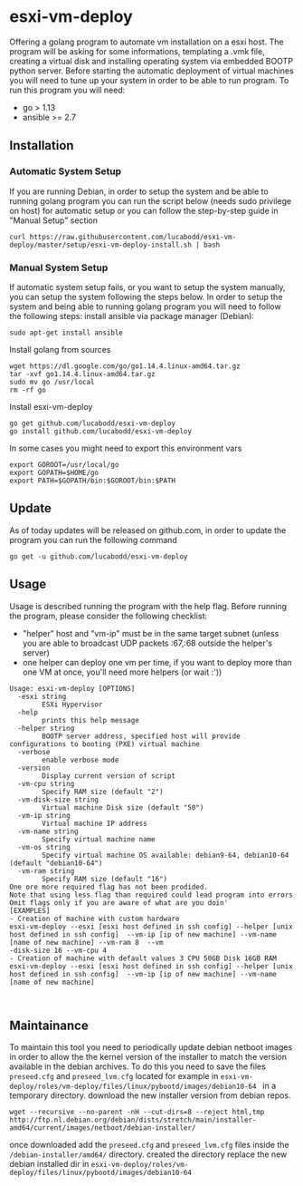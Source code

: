 # esxi-vm-deploy
Offering a golang program to automate vm installation on a esxi host.
The program will be asking for some informations, templating a .vmk file, creating a virtual disk and installing operating system via embedded BOOTP python server.
Before starting the automatic deployment of virtual machines you will need to tune up your system in order to be able to run program.
To run this program you will need:
* go > 1.13
* ansible >= 2.7

## Installation

### Automatic System Setup
If you are running Debian, in order to setup the system and be able to running golang program you can run the script below (needs sudo privilege on host) for automatic setup or you can follow the step-by-step guide in "Manual Setup" section
```
curl https://raw.githubusercontent.com/lucabodd/esxi-vm-deploy/master/setup/esxi-vm-deploy-install.sh | bash
```

### Manual System Setup
If automatic system setup fails, or you want to setup the system manually, you can setup the system following the steps below.
In order to setup the system and being able to running golang program you will need to follow the following steps:
install ansible via package manager (Debian):
```
sudo apt-get install ansible
```
Install golang from sources
```
wget https://dl.google.com/go/go1.14.4.linux-amd64.tar.gz
tar -xvf go1.14.4.linux-amd64.tar.gz
sudo mv go /usr/local
rm -rf go
```
Install esxi-vm-deploy
```
go get github.com/lucabodd/esxi-vm-deploy
go install github.com/lucabodd/esxi-vm-deploy
```
In some cases you might need to export this environment vars
```
export GOROOT=/usr/local/go
export GOPATH=$HOME/go
export PATH=$GOPATH/bin:$GOROOT/bin:$PATH
```

## Update
As of today updates will be released on github.com, in order to update the program you can run the following command
```
go get -u github.com/lucabodd/esxi-vm-deploy
```

## Usage
Usage is described running the program with the help flag.
Before running the program, please consider the following checklist:
* "helper" host and "vm-ip" must be in the same target subnet (unless you are able to broadcast UDP packets :67,:68 outside the helper's server)
* one helper can deploy one vm per time, if you want to deploy more than one VM at once, you'll need more helpers (or wait :'))

```
Usage: esxi-vm-deploy [OPTIONS]
  -esxi string
        ESXi Hypervisor
  -help
        prints this help message
  -helper string
        BOOTP server address, specified host will provide configurations to booting (PXE) virtual machine
  -verbose
        enable verbose mode
  -version
        Display current version of script
  -vm-cpu string
        Specify RAM size (default "2")
  -vm-disk-size string
        Virtual machine Disk size (default "50")
  -vm-ip string
        Virtual machine IP address
  -vm-name string
        Specify virtual machine name
  -vm-os string
        Specify virtual machine OS available: debian9-64, debian10-64 (default "debian10-64")
  -vm-ram string
        Specify RAM size (default "16")
One ore more required flag has not been prodided.
Note that using less flag than required could lead program into errors
Omit flags only if you are aware of what are you doin'
[EXAMPLES]
- Creation of machine with custom hardware
esxi-vm-deploy --esxi [esxi host defined in ssh config] --helper [unix host defined in ssh config]  --vm-ip [ip of new machine] --vm-name [name of new machine] --vm-ram 8  --vm
-disk-size 16 --vm-cpu 4
- Creation of machine with default values 3 CPU 50GB Disk 16GB RAM
esxi-vm-deploy --esxi [esxi host defined in ssh config] --helper [unix host defined in ssh config]  --vm-ip [ip of new machine] --vm-name [name of new machine]



```

## Maintainance
To maintain this tool you need to periodically update debian netboot images in order to allow the the kernel version of the installer to match the version available in the debian archives.
To do this you need to save the files ```preseed.cfg``` and ```preseed_lvm.cfg``` located for example in ```esxi-vm-deploy/roles/vm-deploy/files/linux/pybootd/images/debian10-64 ``` in a temporary directory.
download the new installer version from debian repos.
```
wget --recursive --no-parent -nH --cut-dirs=8 --reject html,tmp http://ftp.nl.debian.org/debian/dists/stretch/main/installer-amd64/current/images/netboot/debian-installer/
```

once downloaded add the  ```preseed.cfg``` and ```preseed_lvm.cfg``` files inside the ```/debian-installer/amd64/``` directory.
created the directory replace the new debian installed dir in ```esxi-vm-deploy/roles/vm-deploy/files/linux/pybootd/images/debian10-64 ```
